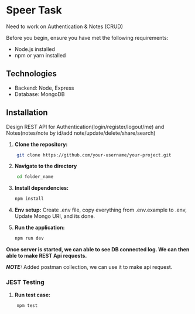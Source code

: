 # Speer Task

Need to work on Authentication & Notes (CRUD)

Before you begin, ensure you have met the following requirements:

- Node.js installed
- npm or yarn installed

## Technologies
* Backend: Node, Express
* Database: MongoDB

## Installation
Design REST API for Authentication(login/register/logout/me) and Notes(notes/note by id/add note/update/delete/share/search)

1. **Clone the repository:**
```bash
    git clone https://github.com/your-username/your-project.git
```

2. **Navigate to the directory**
```bash
    cd folder_name
```

3. **Install dependencies:**
    ```bash
    npm install
    ```

4. **Env setup:**
    Create .env file, copy everything from .env.example to .env, Update Mongo URI, and its done.

4. **Run the application:**
    ```bash
    npm run dev

**Once server is started, we can able to see DB connected log. We can then able to make REST Api requests.**

**_NOTE:_** Added postman collection, we can use it to make api request.

### JEST Testing
1. **Run test case:**
```base
    npm test
```